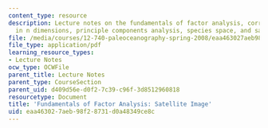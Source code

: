 ```yaml
---
content_type: resource
description: Lecture notes on the fundamentals of factor analysis, correlation, correlation
  in n dimensions, principle components analysis, species space, and sample space.
file: /media/courses/12-740-paleoceanography-spring-2008/eaa463027aeb98f28731d0a48349ce8c_lec04b.pdf
file_type: application/pdf
learning_resource_types:
- Lecture Notes
ocw_type: OCWFile
parent_title: Lecture Notes
parent_type: CourseSection
parent_uid: d409d56e-d0f2-7c39-c96f-3d8512960818
resourcetype: Document
title: 'Fundamentals of Factor Analysis: Satellite Image'
uid: eaa46302-7aeb-98f2-8731-d0a48349ce8c
---
```

